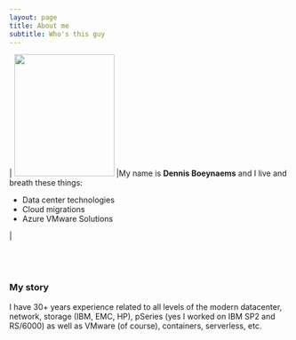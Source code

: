 ```yaml
---
layout: page
title: About me
subtitle: Who's this guy
---
```



| [<img src="/AVSblog/assets/img/IMG_9409.jpg" width="180" height="220"/>](/AVSblog/assets/img/IMG_9409.jpg) |My name is <b>Dennis Boeynaems</b> and I live and breath these things: <br>
<ul>
    <li>Data center technologies</li>  
    <li>Cloud migrations</li>
    <li>Azure VMware Solutions</li>
</ul>|

<br>
<br>
<br>
<br>

### My story

I have 30+ years experience related to all levels of the modern datacenter, network, storage (IBM, EMC, HP), pSeries (yes I worked on IBM SP2 and RS/6000) as well as VMware (of course), containers, serverless, etc.
